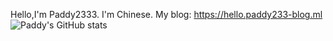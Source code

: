 Hello,I'm Paddy2333.
I'm Chinese.
My blog: https://hello.paddy233-blog.ml
![Paddy's GitHub stats](https://github-readme-stats.vercel.app/api?username=Paddy2333&count_private=true&show_icons=true)
